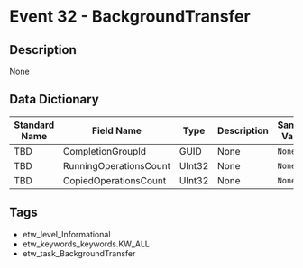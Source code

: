 # Event 32 - BackgroundTransfer

## Description
None

## Data Dictionary
|Standard Name|Field Name|Type|Description|Sample Value|
|---|---|---|---|---|
|TBD|CompletionGroupId|GUID|None|`None`|
|TBD|RunningOperationsCount|UInt32|None|`None`|
|TBD|CopiedOperationsCount|UInt32|None|`None`|

## Tags
* etw_level_Informational
* etw_keywords_keywords.KW_ALL
* etw_task_BackgroundTransfer